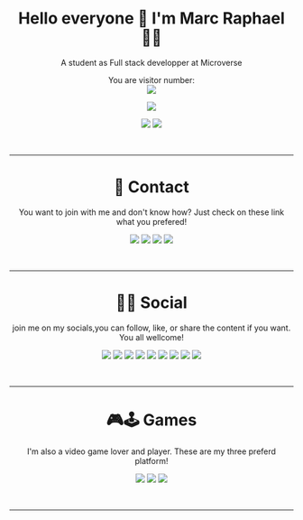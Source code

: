 <h1 align='center'>
  Hello everyone 👋 I'm Marc Raphael 👨‍💻
</h1>

<p align='center'>
  A student as Full stack developper at Microverse
</p>

<p align="center"> 
  You are visitor number: <br>
  <img src="https://profile-counter.glitch.me/Marcraphael12/count.svg" />
</p>

<p align='center'>
  <img src="https://github-readme-stats.vercel.app/api/top-langs/?username=Marcraphael12&layout=compact&theme=dark" />
</p>

<p align='center'>

 <img src="https://github-readme-streak-stats.herokuapp.com/?user=Marcraphael12&theme=dark" />
 <img src="https://github-readme-stats.vercel.app/api?username=Marcraphael12&show_icons=true&count_private=true&theme=dark" />
</p>

<br><hr>
    
<h1 align='center'>📱 Contact</h1>
<p align='center' width='500px'>
  You want to join with me and don't know how? Just check on these link what you prefered!
  <div align='center'>
    <a href="https://wa.me/qr/I36W2SKU3ZMCI1"><img src="https://img.shields.io/badge/WhatsApp-25D366?style=for-the-badge&logo=whatsapp&logoColor=white" /></a>
    <a href="https://t.me/Marcraphael12"><img src="https://img.shields.io/badge/Telegram-2CA5E0?style=for-the-badge&logo=telegram&logoColor=white" /></a>
    <a href="https://mailto.marcraphael979@gmail.com"><img src="https://img.shields.io/badge/Gmail-D14836?style=for-the-badge&logo=gmail&logoColor=white" /></a>
    <a href="https://mailto.marcraphael979@outlook.com"><img src="https://img.shields.io/badge/Microsoft_Outlook-0078D4?style=for-the-badge&logo=microsoft-outlook&logoColor=white" /></a>
  </div>
</p>

<br><hr>
 
<h1 align='center'> 👨👩 Social </h1>

<p align='center' width=500px>
  join me on my socials,you can follow, like, or share the content if you want. You all wellcome!
  <div align='center' width='500px'>
    <a href="https://twiter.com/@MarcRaphael20"><img src="https://img.shields.io/badge/Twitter-1DA1F2?style=for-the-badge&logo=twitter&logoColor=white" /></a>
    <a href="https://www.linkedin.com/in/marc-raphael"><img src="https://img.shields.io/badge/LinkedIn-0077B5?style=for-the-badge&logo=linkedin&logoColor=white" /></a>
    <a href="https://github.com/Marcraphael12"><img src="https://img.shields.io/badge/GitHub-100000?style=for-the-badge&logo=github&logoColor=white" /></a>
    <a href="https://stackoverflow.com/users/13896219/marc-raphael"><img src="https://img.shields.io/badge/Stack_Overflow-FE7A16?style=for-the-badge&logo=stack-overflow&logoColor=white" /></a>
    <a href="https://stackexchange.com/users/19034945/marc-raphael"><img src="https://img.shields.io/badge/StackExchange-%23ffffff.svg?&style=for-the-badge&logo=StackExchange&logoColor=white" /></a>
    <a href="https://codepen.io/marcraphael12"><img src="https://img.shields.io/badge/Codepen-000000?style=for-the-badge&logo=codepen&logoColor=white" /></a>
    <a href="https://www.hackerrank.com/marcraphael979"><img src="https://img.shields.io/badge/-Hackerrank-2EC866?style=for-the-badge&logo=HackerRank&logoColor=white" /></a>
    <a href="https://www.freecodecamp.org/marc_raphael"><img src="https://img.shields.io/badge/FreeCodeCamp-000000?style=for-the-badge&logo=H&logoColor=darkblue" /></a>
    <a href="https://www.youtube.com/channel/UCO4CU18lVtqbHKyHl_Bn6aQ"><img src="https://img.shields.io/badge/YouTube-FF0000?style=for-the-badge&logo=youtube&logoColor=white"></a>
 </div>
</p>

<!--<p>
	<img src="https://img.shields.io/badge/HTML-239120?style=for-the-badge&logo=html5&logoColor=white">
	<img src="https://img.shields.io/badge/HTML5-E34F26?style=for-the-badge&logo=html5&logoColor=white">
	<img src="https://img.shields.io/badge/CSS-239120?style=for-the-badge&logo=css3&logoColor=white">
	<img src="https://img.shields.io/badge/CSS3-1572B6?style=for-the-badge&logo=css3&logoColor=white">
	<img src="https://img.shields.io/badge/JavaScript-F7DF1E?style=for-the-badge&logo=javascript&logoColor=black">
	<img src="https://img.shields.io/badge/JavaScript-323330?style=for-the-badge&logo=javascript&logoColor=F7DF1E">
	<img src="https://img.shields.io/badge/Node.js-43853D?style=for-the-badge&logo=node.js&logoColor=white">
	<img src="https://img.shields.io/badge/npm-CB3837?style=for-the-badge&logo=npm&logoColor=white">
	<img src="https://img.shields.io/badge/Yarn-2C8EBB?style=for-the-badge&logo=yarn&logoColor=white">
	<img src="https://img.shields.io/badge/TypeScript-007ACC?style=for-the-badge&logo=typescript&logoColor=white">
	<img src="https://img.shields.io/badge/Saas-CC6699?style=for-the-badge&logo=sass&logoColor=white">
	<img src="https://img.shields.io/badge/Java-ED8B00?style=for-the-badge&logo=java&logoColor=white">
	<img src="https://img.shields.io/badge/PHP-777BB4?style=for-the-badge&logo=php&logoColor=white">
	<img src="https://img.shields.io/badge/Ruby-CC342D?style=for-the-badge&logo=ruby&logoColor=white">
	<img src="https://img.shields.io/badge/React-20232A?style=for-the-badge&logo=react&logoColor=61DAFB">
	<img src="https://img.shields.io/badge/React_Native-20232A?style=for-the-badge&logo=react&logoColor=61DAFB">
	<img src="https://img.shields.io/badge/Vue.js-35495E?style=for-the-badge&logo=vue.js&logoColor=4FC08D">
	<img src="https://img.shields.io/badge/Bootstrap-563D7C?style=for-the-badge&logo=bootstrap&logoColor=white">
	<img src="https://img.shields.io/badge/Redux-593D88?style=for-the-badge&logo=redux&logoColor=white">
	<img src="https://img.shields.io/badge/React_Router-CA4245?style=for-the-badge&logo=react-router&logoColor=white">
	<img src="https://img.shields.io/badge/jQuery-0769AD?style=for-the-badge&logo=jquery&logoColor=white">
	<img src="https://img.shields.io/badge/Ruby_on_Rails-CC0000?style=for-the-badge&logo=ruby-on-rails&logoColor=white">
	<img src="https://img.shields.io/badge/MySQL-00000F?style=for-the-badge&logo=mysql&logoColor=whit">
	<img src="https://img.shields.io/badge/SQLite-07405E?style=for-the-badge&logo=sqlite&logoColor=white">
	<img src="https://img.shields.io/badge/Heroku-430098?style=for-the-badge&logo=heroku&logoColor=white">
	<img src="https://img.shields.io/badge/Google_Cloud-4285F4?style=for-the-badge&logo=google-cloud&logoColor=white">
	<img src="https://img.shields.io/badge/Microsoft_Excel-217346?style=for-the-badge&logo=microsoft-excel&logoColor=white">
	<img src="https://img.shields.io/badge/Microsoft_PowerPoint-B7472A?style=for-the-badge&logo=microsoft-powerpoint&logoColor=white">
	<img src="https://img.shields.io/badge/Microsoft_Access-A4373A?style=for-the-badge&logo=microsoft-access&logoColor=white">
	<img src="https://img.shields.io/badge/Microsoft_Office-D83B01?style=for-the-badge&logo=microsoft-office&logoColor=white">
	<img src="https://img.shields.io/badge/Google%20Sheets-34A853?style=for-the-badge&logo=google-sheets&logoColor=white">
	<img src="https://img.shields.io/badge/Visual_Studio_Code-0078D4?style=for-the-badge&logo=visual%20studio%20code&logoColor=white">
	<img src="https://img.shields.io/badge/Microsoft_Word-2B579A?style=for-the-badge&logo=microsoft-word&logoColor=white">
	<img src="https://img.shields.io/badge/Git-F05032?style=for-the-badge&logo=git&logoColor=white">
</p>-->
<br><hr>

<h1 align='center'>🎮🕹 Games</h1>

<p align='center' width='500px'>
  I'm also a video game lover and player. These are my three preferd platform!
  
  <div align='center'>
    <img src="https://img.shields.io/badge/PlayStation-003791?style=for-the-badge&logo=playstation&logoColor=white" />
    <img src="https://img.shields.io/badge/Xbox-107C10?style=for-the-badge&logo=xbox&logoColor=white" />
    <img src="https://img.shields.io/badge/Steam-000000?style=for-the-badge&logo=steam&logoColor=white" />
  </div>
</p>
<br><hr>
